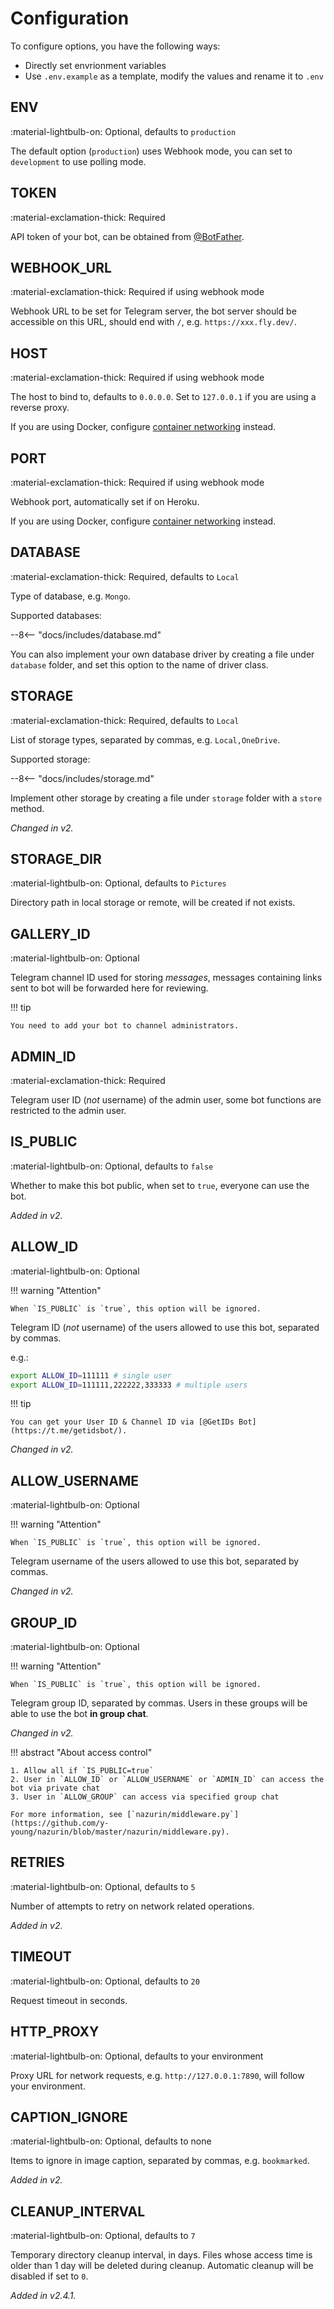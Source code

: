 # Configuration

To configure options, you have the following ways:

- Directly set envrionment variables
- Use `.env.example` as a template, modify the values and rename it to `.env`

## ENV

:material-lightbulb-on: Optional, defaults to `production`

The default option (`production`) uses Webhook mode, you can set to `development` to use polling mode.

## TOKEN

:material-exclamation-thick: Required

API token of your bot, can be obtained from [@BotFather](https://t.me/BotFather).

## WEBHOOK_URL

:material-exclamation-thick: Required if using webhook mode

Webhook URL to be set for Telegram server, the bot server should be accessible on this URL, should end with `/`, e.g. `https://xxx.fly.dev/`.

## HOST

:material-exclamation-thick: Required if using webhook mode

The host to bind to, defaults to `0.0.0.0`. Set to `127.0.0.1` if you are using a reverse proxy.

If you are using Docker, configure [container networking](https://docs.docker.com/config/containers/container-networking/#published-ports) instead.

## PORT

:material-exclamation-thick: Required if using webhook mode

Webhook port, automatically set if on Heroku.

If you are using Docker, configure [container networking](https://docs.docker.com/config/containers/container-networking/#published-ports) instead.

## DATABASE

:material-exclamation-thick: Required, defaults to `Local`

Type of database, e.g. `Mongo`.

Supported databases:

--8<-- "docs/includes/database.md"

You can also implement your own database driver by creating a file under `database` folder, and set this option to the name of driver class.

## STORAGE

:material-exclamation-thick: Required, defaults to `Local`

List of storage types, separated by commas, e.g. `Local,OneDrive`.

Supported storage:

--8<-- "docs/includes/storage.md"

Implement other storage by creating a file under `storage` folder with a `store` method.

_Changed in v2._

## STORAGE_DIR

:material-lightbulb-on: Optional, defaults to `Pictures`

Directory path in local storage or remote, will be created if not exists.

## GALLERY_ID

:material-lightbulb-on: Optional

Telegram channel ID used for storing _messages_, messages containing links sent to bot will be forwarded here for reviewing.

!!! tip

    You need to add your bot to channel administrators.

## ADMIN_ID

:material-exclamation-thick: Required

Telegram user ID (_not_ username) of the admin user, some bot functions are restricted to the admin user.

## IS_PUBLIC

:material-lightbulb-on: Optional, defaults to `false`

Whether to make this bot public, when set to `true`, everyone can use the bot.

_Added in v2._

## ALLOW_ID

:material-lightbulb-on: Optional

!!! warning "Attention"

    When `IS_PUBLIC` is `true`, this option will be ignored.

Telegram ID (_not_ username) of the users allowed to use this bot, separated by commas.

e.g.:

```bash
export ALLOW_ID=111111 # single user
export ALLOW_ID=111111,222222,333333 # multiple users
```

!!! tip

    You can get your User ID & Channel ID via [@GetIDs Bot](https://t.me/getidsbot/).

_Changed in v2._

## ALLOW_USERNAME

:material-lightbulb-on: Optional

!!! warning "Attention"

    When `IS_PUBLIC` is `true`, this option will be ignored.

Telegram username of the users allowed to use this bot, separated by commas.

_Changed in v2._

## GROUP_ID

:material-lightbulb-on: Optional

!!! warning "Attention"

    When `IS_PUBLIC` is `true`, this option will be ignored.

Telegram group ID, separated by commas. Users in these groups will be able to use the bot **in group chat**.

_Changed in v2._

!!! abstract "About access control"

    1. Allow all if `IS_PUBLIC=true`
    2. User in `ALLOW_ID` or `ALLOW_USERNAME` or `ADMIN_ID` can access the bot via private chat
    3. User in `ALLOW_GROUP` can access via specified group chat

    For more information, see [`nazurin/middleware.py`](https://github.com/y-young/nazurin/blob/master/nazurin/middleware.py).

## RETRIES

:material-lightbulb-on: Optional, defaults to `5`

Number of attempts to retry on network related operations.

_Added in v2._

## TIMEOUT

:material-lightbulb-on: Optional, defaults to `20`

Request timeout in seconds.

## HTTP_PROXY

:material-lightbulb-on: Optional, defaults to your environment

Proxy URL for network requests, e.g. `http://127.0.0.1:7890`, will follow your environment.

## CAPTION_IGNORE

:material-lightbulb-on: Optional, defaults to none

Items to ignore in image caption, separated by commas, e.g. `bookmarked`.

_Added in v2._

## CLEANUP_INTERVAL

:material-lightbulb-on: Optional, defaults to `7`

Temporary directory cleanup interval, in days. Files whose access time is older than 1 day will be deleted during cleanup. Automatic cleanup will be disabled if set to `0`.

_Added in v2.4.1._

